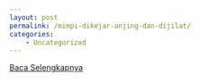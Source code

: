 ```yaml
---
layout: post
permalink: /mimpi-dikejar-anjing-dan-dijilat/
categories:
    - Uncategorized
---
```


[Baca Selengkapnya](/01)